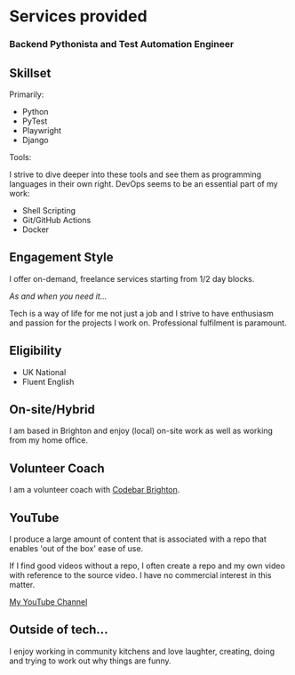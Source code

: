 # Services provided

### Backend Pythonista and Test Automation Engineer

## Skillset

Primarily:

- Python
- PyTest
- Playwright
- Django

Tools:

I strive to dive deeper into these tools and see them as programming languages in their own right. DevOps seems to be an essential part of my work:

- Shell Scripting
- Git/GitHub Actions
- Docker

## Engagement Style

I offer on-demand, freelance services starting from 1/2 day blocks.

*As and when you need it...*

Tech is a way of life for me not just a job and I strive to have enthusiasm and passion for the projects I work on. Professional fulfilment is paramount.


## Eligibility

- UK National
- Fluent English

## On-site/Hybrid

I am based in Brighton and enjoy (local) on-site work as well as working from my home office.

## Volunteer Coach

I am a volunteer coach with [Codebar Brighton](https://codebar.io/brighton).

## YouTube

I produce a large amount of content that is associated with a repo that enables 'out of the box' ease of use.

If I find good videos without a repo, I often create a repo and my own video with reference to the source video. I have no commercial interest in this matter.

[My YouTube Channel](https://www.youtube.com/channel/UCIx-k3n7hWs3u1MVqjB8EKg)

## Outside of tech...

I enjoy working in community kitchens and love laughter, creating, doing and trying to work out why things are funny.

<br>

